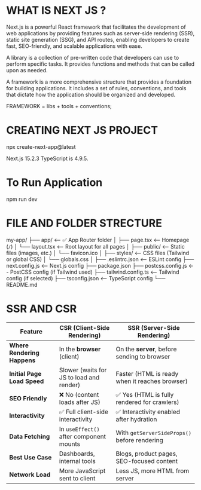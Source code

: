 # WHAT IS NEXT JS ?

Next.js is a powerful React framework that facilitates the development of web applications by providing features such as server-side rendering (SSR), static site generation (SSG), and API routes, enabling developers to create fast, SEO-friendly, and scalable applications with ease.

A library is a collection of pre-written code that developers can use to perform specific tasks. It provides functions and methods that can be called upon as needed.

A framework is a more comprehensive structure that provides a foundation for building applications. It includes a set of rules, conventions, and tools that dictate how the application should be organized and developed.

FRAMEWORK = libs + tools + conventions;


# CREATING NEXT JS PROJECT 

npx create-next-app@latest

Next.js 15.2.3
TypeScript is 4.9.5.

# To Run Application 
npm run dev

# FILE AND FOLDER STRECTURE

my-app/
├── app/                            <-- ✅ App Router folder
│   ├── page.tsx                    <-- Homepage (`/`)
│   └── layout.tsx                  <-- Root layout for all pages
│
├── public/                         <-- Static files (images, etc.)
│   └── favicon.ico
│
├── styles/                         <-- CSS files (Tailwind or global CSS)
│   └── globals.css
│
├── .eslintrc.json                  <-- ESLint config
├── next.config.js                  <-- Next.js config
├── package.json
├── postcss.config.js               <-- PostCSS config (if Tailwind used)
├── tailwind.config.ts             <-- Tailwind config (if selected)
├── tsconfig.json                   <-- TypeScript config
└── README.md

# SSR AND CSR

| Feature                     | **CSR (Client-Side Rendering)**          | **SSR (Server-Side Rendering)**                |
| --------------------------- | ---------------------------------------- | ---------------------------------------------- |
| **Where Rendering Happens** | In the **browser** (client)              | On the **server**, before sending to browser   |
| **Initial Page Load Speed** | Slower (waits for JS to load and render) | Faster (HTML is ready when it reaches browser) |
| **SEO Friendly**            | ❌ No (content loads after JS)           | ✅ Yes (HTML is fully rendered for crawlers)  |
| **Interactivity**           | ✅ Full client-side interactivity        | ✅ Interactivity enabled after hydration      |
| **Data Fetching**           | In `useEffect()` after component mounts  | With `getServerSideProps()` before rendering   |
| **Best Use Case**           | Dashboards, internal tools               | Blogs, product pages, SEO-focused content      |
| **Network Load**            | More JavaScript sent to client           | Less JS, more HTML from server                 |

#









